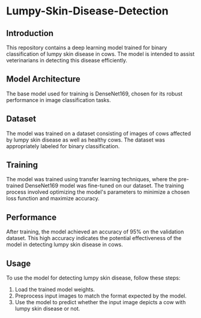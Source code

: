 # Lumpy-Skin-Disease-Detection

## Introduction
This repository contains a deep learning model trained for binary classification of lumpy skin disease in cows. The model is intended to assist veterinarians in detecting this disease efficiently.

## Model Architecture
The base model used for training is DenseNet169, chosen for its robust performance in image classification tasks. 

## Dataset
The model was trained on a dataset consisting of images of cows affected by lumpy skin disease as well as healthy cows. The dataset was appropriately labeled for binary classification.

## Training
The model was trained using transfer learning techniques, where the pre-trained DenseNet169 model was fine-tuned on our dataset. The training process involved optimizing the model's parameters to minimize a chosen loss function and maximize accuracy.

## Performance
After training, the model achieved an accuracy of 95% on the validation dataset. This high accuracy indicates the potential effectiveness of the model in detecting lumpy skin disease in cows.

## Usage
To use the model for detecting lumpy skin disease, follow these steps:
1. Load the trained model weights.
2. Preprocess input images to match the format expected by the model.
3. Use the model to predict whether the input image depicts a cow with lumpy skin disease or not.

